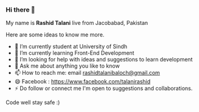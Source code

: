 ### Hi there 👋

My name is **Rashid Talani** live from Jacobabad, Pakistan

Here are some ideas to know me more. 

- 🔭 I’m currently student at University of Sindh
- 🌱 I’m currently learning Front-End Development 
- 🤔 I’m looking for help with ideas and suggestions to learn development 
- 💬 Ask me about anything you like to know 
- 📫 How to reach me: email rashidtalanibaloch@gmail.com
- 😄 Facebook : https://www.facebook.com/talanirashid
- ⚡ Do follow or connect me I'm open to suggestions and collaborations. 

Code well stay safe :)
